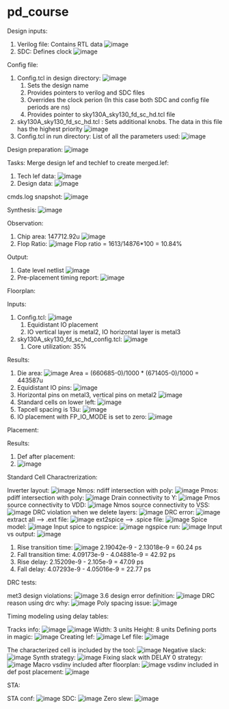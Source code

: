 # pd_course
Design inputs:
  1. Verilog file: Contains RTL data
     ![image](https://github.com/user-attachments/assets/e3b171b9-02a3-41c9-846e-823901518bad)
  2. SDC: Defines clock
     ![image](https://github.com/user-attachments/assets/cc421b41-4929-48c7-959f-73c47cc13b16)

Config file:
  1. Config.tcl in design directory:
     ![image](https://github.com/user-attachments/assets/e0359a86-9f5b-4a0e-a4f1-19282bd5bccf)
     1. Sets the design name
     2. Provides pointers to verilog and SDC files
     3. Overrides the clock perion (In this case both SDC and config file periods are ns)
     4. Provides pointer to sky130A_sky130_fd_sc_hd.tcl file
   2. sky130A_sky130_fd_sc_hd.tcl : Sets additional knobs. The data in this file has the highest priority
      ![image](https://github.com/user-attachments/assets/5693faa4-4857-4f0b-a5ff-7883f335b7da)
  3. Config.tcl in run directory: List of all the parameters used:
     ![image](https://github.com/user-attachments/assets/a947b4b3-d074-4d91-b289-1ffb2021715e)


Design preparation:
![image](https://github.com/user-attachments/assets/f26804f2-386b-4b5f-a3ac-45f205b6c1f5)

Tasks:
Merge design lef and techlef to create merged.lef:
  1. Tech lef data:
     ![image](https://github.com/user-attachments/assets/7652a8ee-d458-4e63-bb6b-7811b666b04f)
  2. Design data:
     ![image](https://github.com/user-attachments/assets/82b13a33-1da2-4a57-89c1-e6225f922f73)

cmds.log snapshot:
![image](https://github.com/user-attachments/assets/a2617ebb-ac8e-4e86-abd7-b47d1b8b8993)

Synthesis:
![image](https://github.com/user-attachments/assets/8a49020d-6919-422e-a518-fac4f8b4aaf7)

Observation:
  1. Chip area: 147712.92u
     ![image](https://github.com/user-attachments/assets/04c16645-4af3-4a08-90c3-77ce7e7c020b)
  2. Flop Ratio:
     ![image](https://github.com/user-attachments/assets/6651220e-61b4-46c4-86b1-fa269f4572f5)
     Flop ratio = 1613/14876*100 = 10.84%

Output: 
  1. Gate level netlist
     ![image](https://github.com/user-attachments/assets/dc4f47a6-2d97-4650-8f06-1662a7b2a3af)
  2. Pre-placement timing report:
     ![image](https://github.com/user-attachments/assets/9ee3caf4-24bd-4762-b888-df08bbce4002)

Floorplan:

Inputs:
  1. Config.tcl:
     ![image](https://github.com/user-attachments/assets/bfbfffcb-d7d0-496e-88c2-9a0d9f740ba8)
     1. Equidistant IO placement
     2. IO vertical layer is metal2, IO horizontal layer is metal3
   2. sky130A_sky130_fd_sc_hd_config.tcl:
      ![image](https://github.com/user-attachments/assets/406ab7d6-917b-4e1e-97f9-e309d2c8591d)
      1. Core utilization: 35%

Results:
  1. Die area:
     ![image](https://github.com/user-attachments/assets/f50d64e0-5597-4274-a301-ca5247d30660)
     Area = (660685-0)/1000 * (671405-0)/1000 = 443587u
  2. Equidistant IO pins:
     ![image](https://github.com/user-attachments/assets/3a04e4ae-3397-47cb-932b-f7831a2f546c)
  3. Horizontal pins on metal3, vertical pins on metal2
     ![image](https://github.com/user-attachments/assets/abb15dcd-c5fd-4b79-b927-04159c8ff65e)
  4. Standard cells on lower left:
     ![image](https://github.com/user-attachments/assets/5fc51582-7e51-4d2b-900a-ba26f2599811)
  5. Tapcell spacing is 13u:
     ![image](https://github.com/user-attachments/assets/ae87663e-4bc1-4829-aebe-6ff8316b092a)
  6. IO placement with FP_IO_MODE is set to zero:
     ![image](https://github.com/user-attachments/assets/9480e908-ae43-427e-b1de-2673ed862b67)

Placement:

Results:
  1. Def after placement:
  2.   ![image](https://github.com/user-attachments/assets/25026d16-29fc-429a-891b-2094a2d10196)

Standard Cell Charactrerization:

Inverter layout: ![image](https://github.com/user-attachments/assets/7859e8f7-62a9-41ec-803f-efe050cb25aa)
Nmos: ndiff intersection with poly: ![image](https://github.com/user-attachments/assets/90ba446b-b6a5-4753-bd55-8c5d91f6f07f)
Pmos: pdiff intersection with poly: ![image](https://github.com/user-attachments/assets/cd8aa44a-4584-4055-a55c-1a8d146e7bca)
Drain connectivity to Y: ![image](https://github.com/user-attachments/assets/ded1511a-7fe4-4363-9eb3-a8c6d410c826)
Pmos source connectivity to VDD: ![image](https://github.com/user-attachments/assets/3e47acf0-659e-422a-8cf6-5e2abdf59077)
Nmos source connectivity to VSS: ![image](https://github.com/user-attachments/assets/dceb4e02-3fc0-4bb5-8e11-914c54113a90)
DRC violation when we delete layers: ![image](https://github.com/user-attachments/assets/26441748-9419-4578-aa58-9aae71a2316b)
DRC error: ![image](https://github.com/user-attachments/assets/17b9f4f8-713b-4f5a-b7b4-022fadf7641c)
extract all --> .ext file:
  ![image](https://github.com/user-attachments/assets/4a475ba7-b5b0-4fec-ab87-a21e28e5bdf5)
ext2spice --> .spice file:
  ![image](https://github.com/user-attachments/assets/9f888b3d-226a-4a89-8ed1-1010ebc0b9d4)
Spice model: ![image](https://github.com/user-attachments/assets/48c1e836-881a-4302-9fd8-05620159d490)
Input spice to ngspice: ![image](https://github.com/user-attachments/assets/8f92400c-739b-41c2-a667-cdc6ec9ef870)
ngspice run: ![image](https://github.com/user-attachments/assets/b64f9827-9736-4c7d-aa3a-7e076551f3cd)
Input vs output: ![image](https://github.com/user-attachments/assets/3933e4a2-ce65-4879-8327-df55404bc625)
  1. Rise transition time:
     ![image](https://github.com/user-attachments/assets/688795c5-f6b8-43f7-83c2-857357e6dbfa)
     2.19042e-9 - 2.13018e-9 = 60.24 ps
  2. Fall transition time:
     4.09173e-9 - 4.04881e-9 = 42.92 ps
  3. Rise delay:
     2.15209e-9 - 2.105e-9 =  47.09 ps
  4. Fall delay:
     4.07293e-9 - 4.05016e-9 = 22.77 ps    

DRC tests:

met3 design violations: ![image](https://github.com/user-attachments/assets/0f80c942-a544-4895-b119-0baa1441f786)
3.6 design error definition: ![image](https://github.com/user-attachments/assets/c7b95593-8868-4c87-8177-bc06fa6643e8)
DRC reason using drc why: ![image](https://github.com/user-attachments/assets/0ee5dab4-746d-46c2-b6ad-5b325ed79a06)
Poly spacing issue: ![image](https://github.com/user-attachments/assets/d674cce7-0720-4a54-b606-85f7946f9493)



Timing modeling using delay tables:

Tracks info: ![image](https://github.com/user-attachments/assets/2db1084a-2c29-46f9-9e1b-7e92e23ec6d0)
![image](https://github.com/user-attachments/assets/3f477a30-80fd-489e-8748-3796ceca2f80)
Width: 3 units
Height: 8 units
Defining ports in magic: ![image](https://github.com/user-attachments/assets/6cf26d2b-34ff-49fa-ba45-14aa90924545)
Creating lef: ![image](https://github.com/user-attachments/assets/c3c447e2-be47-42df-8631-2cdd2127f494)
Lef file: ![image](https://github.com/user-attachments/assets/bbfce380-48f6-4e50-8135-b1127dcf69f2)

The characterized cell is included by the tool: ![image](https://github.com/user-attachments/assets/8d3870aa-3854-4eca-aa32-dc349753b893)
Negative slack: ![image](https://github.com/user-attachments/assets/ec475fde-3cc4-45fa-bb8b-1c78a48d7e97)
Synth strategy: ![image](https://github.com/user-attachments/assets/4744b078-1b11-4427-a382-329828491c0f)
Fixing slack with DELAY 0 strategy: ![image](https://github.com/user-attachments/assets/2e890617-04c2-47ce-b85b-d53c598cfde2)
Macro vsdinv included after floorplan: ![image](https://github.com/user-attachments/assets/85033f62-6b4b-4fc0-91e8-dba8fdd486e2)
vsdinv included in def post placement: ![image](https://github.com/user-attachments/assets/ac343176-9e58-4f6f-bd5a-d5026605237e)


STA:

STA conf: ![image](https://github.com/user-attachments/assets/31e31876-58be-4ed1-9b32-4a4310504c3e)
SDC: ![image](https://github.com/user-attachments/assets/52fa8cbc-d356-42d7-8454-8874d551d369)
Zero slew: ![image](https://github.com/user-attachments/assets/678b7476-1a80-4c5e-9484-1365c8a3b03d)





















  
  





  
